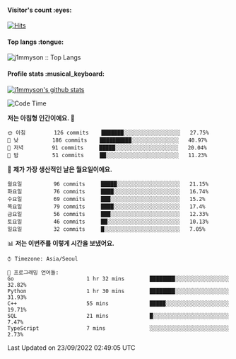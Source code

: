 <h4>Visitor's count :eyes:</h4>

[![Hits](https://hits.seeyoufarm.com/api/count/incr/badge.svg?url=https%3A%2F%2Fgithub.com%2Fj1mmyson&count_bg=%2379C83D&title_bg=%23555555&icon=&icon_color=%23E7E7E7&title=hits&edge_flat=false)](https://hits.seeyoufarm.com)

<h4>Top langs :tongue:</h4>

<p><img src="https://github-readme-stats.vercel.app/api/top-langs/?username=j1mmyson&hide=html&langs_count=8&theme=tokyonight&layout=compact" alt="j1mmyson :: Top Langs" /></p>

<h4>Profile stats :musical_keyboard:</h4>

[![j1mmyson's github stats](https://github-readme-stats.vercel.app/api?username=j1mmyson&show_icons=true&theme=merko&hide=["contribs","issues"])](https://github.com/j1mmyson)

<!--START_SECTION:waka-->
![Code Time](http://img.shields.io/badge/Code%20Time-21%20hrs%2048%20mins-blue)

**저는 아침형 인간이에요. 🐤** 

```text
🌞 아침         126 commits    ███████░░░░░░░░░░░░░░░░░░   27.75% 
🌆 낮　         186 commits    ██████████░░░░░░░░░░░░░░░   40.97% 
🌃 저녁         91 commits     █████░░░░░░░░░░░░░░░░░░░░   20.04% 
🌙 밤　         51 commits     ██░░░░░░░░░░░░░░░░░░░░░░░   11.23%

```
📅 **제가 가장 생산적인 날은 월요일이에요.** 

```text
월요일          96 commits     █████░░░░░░░░░░░░░░░░░░░░   21.15% 
화요일          76 commits     ████░░░░░░░░░░░░░░░░░░░░░   16.74% 
수요일          69 commits     ███░░░░░░░░░░░░░░░░░░░░░░   15.2% 
목요일          79 commits     ████░░░░░░░░░░░░░░░░░░░░░   17.4% 
금요일          56 commits     ███░░░░░░░░░░░░░░░░░░░░░░   12.33% 
토요일          46 commits     ██░░░░░░░░░░░░░░░░░░░░░░░   10.13% 
일요일          32 commits     █░░░░░░░░░░░░░░░░░░░░░░░░   7.05%

```


📊 **저는 이번주를 이렇게 시간을 보냈어요.** 

```text
⌚︎ Timezone: Asia/Seoul

💬 프로그래밍 언어들: 
Go                       1 hr 32 mins        ████████░░░░░░░░░░░░░░░░░   32.82% 
Python                   1 hr 30 mins        ████████░░░░░░░░░░░░░░░░░   31.93% 
C++                      55 mins             █████░░░░░░░░░░░░░░░░░░░░   19.71% 
SQL                      21 mins             █░░░░░░░░░░░░░░░░░░░░░░░░   7.47% 
TypeScript               7 mins              ░░░░░░░░░░░░░░░░░░░░░░░░░   2.73%

```


 Last Updated on 23/09/2022 02:49:05 UTC
<!--END_SECTION:waka-->
